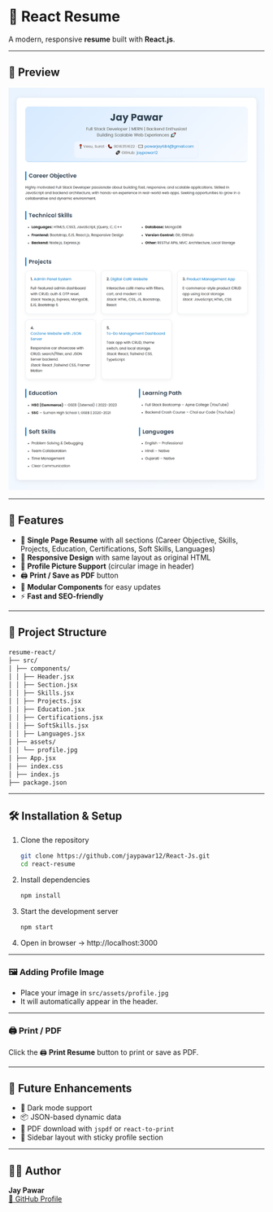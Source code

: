 # 📝 React Resume

A modern, responsive **resume** built with **React.js**.  

---

## 📸 Preview

![Resume Preview](src/assests/img/preview.png)

---

## 🚀 Features
- 📄 **Single Page Resume** with all sections (Career Objective, Skills, Projects, Education, Certifications, Soft Skills, Languages)
- 🎨 **Responsive Design** with same layout as original HTML
- 👤 **Profile Picture Support** (circular image in header)
- 🖨️ **Print / Save as PDF** button
- 🧩 **Modular Components** for easy updates
- ⚡ **Fast and SEO-friendly**

---

## 📂 Project Structure

```
resume-react/
├── src/
│ ├── components/
│ │ ├── Header.jsx
│ │ ├── Section.jsx
│ │ ├── Skills.jsx
│ │ ├── Projects.jsx
│ │ ├── Education.jsx
│ │ ├── Certifications.jsx
│ │ ├── SoftSkills.jsx
│ │ ├── Languages.jsx
│ ├── assets/
│ │ └── profile.jpg
│ ├── App.jsx
│ ├── index.css
│ ├── index.js
├── package.json
```

---

## 🛠️ Installation & Setup

1. Clone the repository
   ```bash
   git clone https://github.com/jaypawar12/React-Js.git
   cd react-resume
   ```

2. Install dependencies  
   ```bash
   npm install
   ```

3. Start the development server  
   ```bash
   npm start
   ```

4. Open in browser → http://localhost:3000

---

### 🖼️ Adding Profile Image
- Place your image in `src/assets/profile.jpg`
- It will automatically appear in the header.

---

### 🖨️ Print / PDF
Click the 🖨️ **Print Resume** button to print or save as PDF.

---

## 📌 Future Enhancements
- 🌙 Dark mode support
- 📦 JSON-based dynamic data
- 📄 PDF download with `jspdf` or `react-to-print`
- 🧭 Sidebar layout with sticky profile section

---

## 👨‍💻 Author
**Jay Pawar**  
[🔗 GitHub Profile](https://github.com/jaypawar12)
